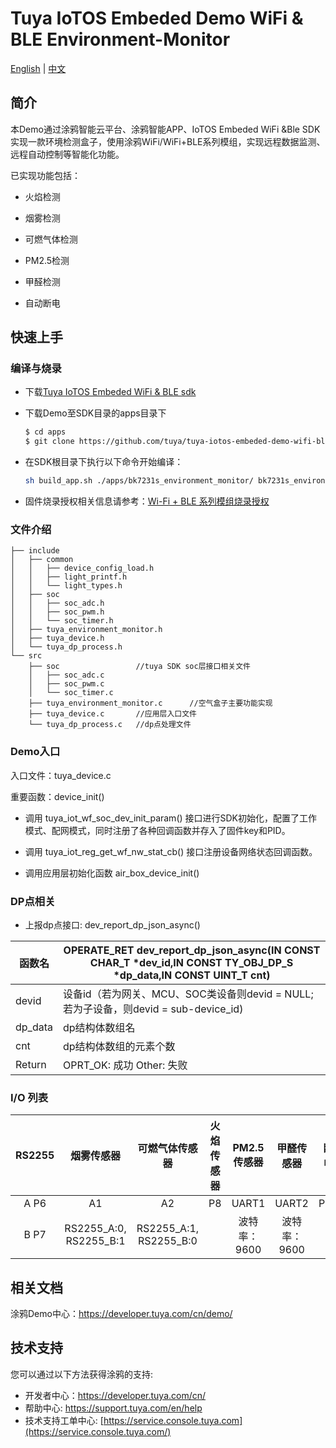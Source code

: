 # Tuya IoTOS Embeded Demo WiFi & BLE Environment-Monitor

[English](./README.md) | [中文](./README_zh.md)

## 简介 

本Demo通过涂鸦智能云平台、涂鸦智能APP、IoTOS Embeded WiFi &Ble SDK实现一款环境检测盒子，使用涂鸦WiFi/WiFi+BLE系列模组，实现远程数据监测、远程自动控制等智能化功能。

已实现功能包括：

+ 火焰检测 

+ 烟雾检测

+ 可燃气体检测

+ PM2.5检测

+ 甲醛检测

+ 自动断电 



## 快速上手 

### 编译与烧录
+ 下载[Tuya IoTOS Embeded WiFi & BLE sdk](https://github.com/tuya/tuya-iotos-embeded-sdk-wifi-ble-bk7231t) 

+ 下载Demo至SDK目录的apps目录下 

  ```bash
  $ cd apps
  $ git clone https://github.com/tuya/tuya-iotos-embeded-demo-wifi-ble-environment-monitor
  ```
  
+ 在SDK根目录下执行以下命令开始编译：

  ```bash
  sh build_app.sh ./apps/bk7231s_environment_monitor/ bk7231s_environment_monitor 1.0.0 
  ```

+ 固件烧录授权相关信息请参考：[Wi-Fi + BLE 系列模组烧录授权](https://developer.tuya.com/cn/docs/iot/device-development/burn-and-authorization/burn-and-authorize-wifi-ble-modules/burn-and-authorize-wb-series-modules?id=Ka78f4pttsytd) 



### 文件介绍 

```
├── include
│   ├── common
│   │   ├── device_config_load.h
│   │   ├── light_printf.h
│   │   └── light_types.h
│   ├── soc
│   │   ├── soc_adc.h
│   │   ├── soc_pwm.h
│   │   └── soc_timer.h
│   ├── tuya_environment_monitor.h
│   ├── tuya_device.h
│   └── tuya_dp_process.h
└── src
    ├── soc					//tuya SDK soc层接口相关文件
    │   ├── soc_adc.c
    │   ├── soc_pwm.c
    │   └── soc_timer.c
    ├── tuya_environment_monitor.c		//空气盒子主要功能实现
    ├── tuya_device.c		//应用层入口文件
    └── tuya_dp_process.c	//dp点处理文件
```



### Demo入口

入口文件：tuya_device.c

重要函数：device_init()

+ 调用 tuya_iot_wf_soc_dev_init_param() 接口进行SDK初始化，配置了工作模式、配网模式，同时注册了各种回调函数并存入了固件key和PID。

+ 调用 tuya_iot_reg_get_wf_nw_stat_cb() 接口注册设备网络状态回调函数。

+ 调用应用层初始化函数 air_box_device_init()



### DP点相关

+ 上报dp点接口: dev_report_dp_json_async()

| 函数名  | OPERATE_RET dev_report_dp_json_async(IN CONST CHAR_T *dev_id,IN CONST TY_OBJ_DP_S *dp_data,IN CONST UINT_T cnt) |
| ------- | ------------------------------------------------------------ |
| devid   | 设备id（若为网关、MCU、SOC类设备则devid = NULL;若为子设备，则devid = sub-device_id) |
| dp_data | dp结构体数组名                                               |
| cnt     | dp结构体数组的元素个数                                       |
| Return  | OPRT_OK: 成功  Other: 失败                                   |



### I/O 列表 

| RS2255 |       烟雾传感器       |     可燃气体传感器     | 火焰传感器 | PM2.5传感器  |  甲醛传感器  | 断电 |
| :----: | :--------------------: | :--------------------: | :--------: | :----------: | :----------: | :--: |
|  A P6  |           A1           |           A2           |     P8     |    UART1     |    UART2     | P24  |
|  B P7  | RS2255_A:0, RS2255_B:1 | RS2255_A:1, RS2255_B:0 |            | 波特率：9600 | 波特率：9600 |      |



## 相关文档

涂鸦Demo中心：https://developer.tuya.com/cn/demo/



## 技术支持

您可以通过以下方法获得涂鸦的支持:

- 开发者中心：https://developer.tuya.com/cn/
- 帮助中心: https://support.tuya.com/en/help
- 技术支持工单中心: [https://service.console.tuya.com](https://service.console.tuya.com/) 